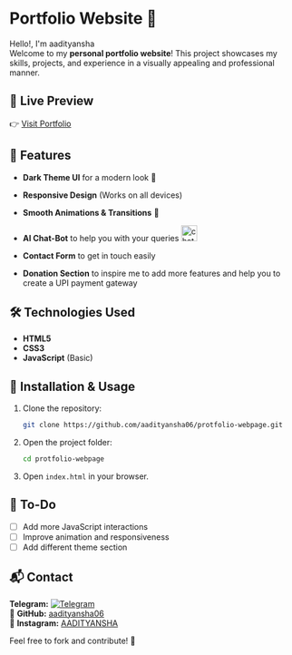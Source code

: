 # Portfolio Website 🚀

Hello!, I'm aadityansha <br>
Welcome to my **personal portfolio website**! This project showcases my skills, projects, and experience in a visually appealing and professional manner.

## 🔗 Live Preview
👉 [Visit Portfolio](https://aadityansha06.github.io/)

## 📌 Features
- **Dark Theme UI** for a modern look 🌙
- **Responsive Design** (Works on all devices)
- **Smooth Animations & Transitions** 🎨
- **AI Chat-Bot** to help you with your queries <img width="28" height="28" src="https://img.icons8.com/fluency/48/chatbot--v1.png" alt="chatbot--v1"/>

- **Contact Form** to get in touch easily
- **Donation Section** to inspire me to add more features and help you to create a UPI payment gateway

## 🛠️ Technologies Used
- **HTML5**
- **CSS3**
- **JavaScript** (Basic)

## 🚀 Installation & Usage
1. Clone the repository:
   ```bash
   git clone https://github.com/aadityansha06/protfolio-webpage.git
   ```
2. Open the project folder:
   ```bash
   cd protfolio-webpage
   ```
3. Open `index.html` in your browser.

## 📝 To-Do
- [ ] Add more JavaScript interactions
- [ ] Improve animation and responsiveness 
- [ ] Add different theme section

## 📬 Contact
  **Telegram:** [![Telegram](https://img.shields.io/badge/Telegram-2CA5E0?style=for-the-badge&logo=telegram&logoColor=white)](https://t.me/aadityansha)  
🔗 **GitHub:** [aadityansha06](https://github.com/aadityansha06)  
📸 **Instagram:** [AADITYANSHA](https://www.instagram.com/_dont_distrube/)    

Feel free to fork and contribute! 🚀
